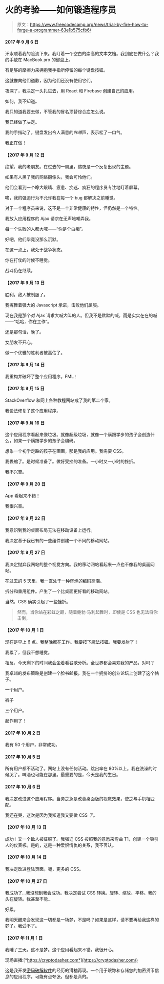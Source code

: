 # 火的考验——如何锻造程序员

> 原文：<https://www.freecodecamp.org/news/trial-by-fire-how-to-forge-a-programmer-63e1b575cfb6/>

#### 2017 年 9 月 6 日

汗水顺着我的脸流下来。我盯着一个空白的崇高的文本文档。我到底在做什么？我的手放在 MacBook pro 的键盘上。

有足够的摩擦力来拥抱我手指所停留的每个键盘按钮。

这就像向他们道歉，因为他们还没有使用它们。

夜深了，我决定一头扎进去，用 React 和 Firebase 创建自己的应用。

如何，我不知道。

我只知道我要去做，不管我的冒名顶替综合症怎么说。

我已经做了决定。

我的手指动了。键盘发出令人满意的*咔嚓*声，表示松了一口气。

我正在做！

#### 【2017 年 9 月 12 日

绝望，我的老朋友。在过去的一周里，熬夜是一个反复出现的主题。

如果有人黑了我的网络摄像头，我会可怜他们。

他们会看到一个睁大眼睛、疲惫、痴迷、疯狂的程序员专注地盯着屏幕。

唉，我的强迫行为不允许我在每一个 bug 都解决之前睡觉。

对于一个程序员来说，这不是一个非常健康的特性，但仍然是一个特性。

我放入应用程序的 Ajax 请求在无声地嘲弄我。

每一个失败的人都大喊——“你是个白痴”。

好吧，他们毕竟没那么沉默。

在这一点上，我处于战争状态。

你在打仗的时候不睡觉。

战斗仍在继续。

#### 【2017 年 9 月 13 日

胜利。敌人被制服了。

我挥舞着强大的 Javascript 承诺，击败他们屈服。

现在我是那个对 Ajax 请求大喊大叫的人。但我不是默默的喊，而是实实在在的喊——“哈哈，你在工作”。

还是那句话，晚了。

女朋友不开心。

做一个优雅的胜利者被高估了。

#### 【2017 年 9 月 14 日

我重构并破坏了整个应用程序。FML！

#### 【2017 年 9 月 15 日

StackOverflow 和网上各种教程网站成了我的第二个家。

我设法修复了这个应用程序。

#### 【2017 年 9 月 16 日

这个应用程序看起来像垃圾。就像超级垃圾，就像一个蹒跚学步的孩子会创造什么，如果一个蹒跚学步的孩子会编码。

想象一个初学走路的孩子在画画，那是我的应用。我需要 CSS。

我畏缩了。是时候准备了。做好受挫的准备。一小时又一小时的挫折。

我不兴奋。

#### 【2017 年 9 月 20 日

App 看起来不错！

我很兴奋。

#### 【2017 年 9 月 22 日

我意识到我的桌面布局无法在移动设备上运行。

我决定基于我已有的一些组件创建一个不同的移动网站。

#### 【2017 年 9 月 27 日

我决定抛弃我网站的整个视觉方向。我的移动网站看起来一点也不像我的桌面网站。

在过去的 5 天里，我一直处于一种辉煌的编码高潮。

拆分和重用组件。产生了一个比桌面更好看的移动网站。

当然，CSS 确实引起了一些挫折。

> 然而，当你站在彩虹之巅，随着鲍勃·马利起舞时，即使是 CSS 也无法将你击倒。

#### 【2017 年 10 月 1 日

现在是早上 6 点。我整晚都在工作。我要按下魔法按钮。我要发射了！

我累了，但我不想睡觉。

相反，今天剩下的时间我会坐着看谷歌分析。全世界都会喜欢我的产品，对吗？

我卓越的发布策略是创建一个脸书邮报。我在一个拥挤的创业论坛上创建了这个帖子。

一个用户。

裤子

三个用户。

起作用了！

#### 2017 年 10 月 2 日

我有 50 个用户，非常成功。

#### 2017 年 10 月 5 日

所有用户都不活动了。网站上没有任何活动。跳出率在 80%以上。我在洗澡的时候哭了。啤酒也可能在那里。最重要的是，今天是我的生日。

#### 2017 年 10 月 6 日

我决定改进这个应用程序。当务之急是改善桌面版的视觉效果，使之与手机相匹配。

我还在哭，这次是因为我知道我又要做 CSS *了*。

#### 【2017 年 10 月 13 日

成功！又一个敌人被征服了。我强迫 CSS 按照我的意愿来弯曲 T1，创建一个吸引人的仪表板。是的，这是一种爱恨情仇的关系，我不否认。

#### 【2017 年 10 月 14 日

我决定改进登陆页面。呃，更多的 CSS。

#### 【2017 年 10 月 27 日

我成功了…我没想到我会成功。我决定尝试 CSS 转换。旋转、缩放、平移。我的头在旋转。我甚至不能…

好累。

我明天醒来会发现这一切都是一场梦，不是吗？如果是这样，请不要再给我这样的梦了。我受不了。

#### 【2017 年 11 月 1 日

我睡了三天。这不是梦。这个应用看起来不错。我很开心。

现场直播:[*https://cryptodasher.com*](https://cryptodasher.com/)

这是我开发[密码破解软件](https://cryptodasher.com/)的经历的滑稽再现。一个用于跟踪和存储您的加密货币信息的应用程序。可能有点夸张，但都是真的。